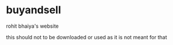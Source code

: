 buyandsell
==========

rohit bhaiya's website

this should not to be downloaded or used as it is not meant for that
